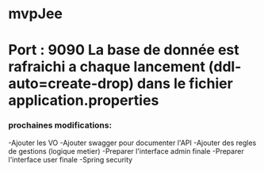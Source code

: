 # mvpJee #

Port : 9090
La base de donnée est rafraichi a chaque lancement (ddl-auto=create-drop) dans le fichier application.properties
=============




### prochaines modifications: ###

-Ajouter les VO
-Ajouter swagger pour documenter l'API
-Ajouter des regles de gestions (logique metier)
-Preparer l'interface admin finale
-Preparer l'interface user finale
-Spring security

